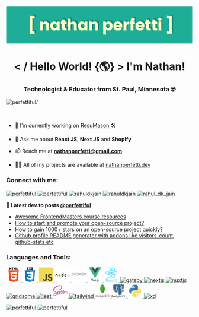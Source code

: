 <img src="https://github.com/perfettiful/perfettiful/blob/main/github-banner.png?raw=true" alt="banner that says Nathan Perfetti - software developer and educator">


### 

<h1 align="center">< / Hello World! {🌎} > I'm Nathan!</h1>

<h3 align="center">Technologist & Educator from St. Paul, Minnesota 🤓</h3>
<p align="left"> <img src=https://komarev.com/ghpvc/?username=perfettiful alt=perfettiful/> </p>

<p align="left"> <a href="" target="blank"><img src="https://img.shields.io/twitter/follow/ucantech?logo=twitter&style=for-the-badge" alt="" /></a> </p>


- 🔭 I’m currently working on [ResuMason 🛠](https://github.com/resumason)

- 💬 Ask me about **React JS**, **Next JS** and **Shopify**

- 📫 Reach me at **nathanperfetti@gmail.com**

- 👨‍💻 All of my projects are available at [nathanperfetti.dev](https://nathanperfetti.dev)


<h3 align="left">Connect with me:</h3>
<p align="left" style='backgroud-color:white'>
<a href="https://codepen.io/perfettiful" target="blank"><img align="center" src="https://cdn.jsdelivr.net/npm/simple-icons@3.0.1/icons/codepen.svg" alt="perfettiful" height="30" width="40" /></a>
<a href="https://dev.to/perfettiful" target="blank"><img align="center" src="https://cdn.jsdelivr.net/npm/simple-icons@3.0.1/icons/dev-dot-to.svg" alt="perfettiful" height="30" width="40" /></a>
<a href="https://twitter.com/perfettiful" target="blank"><img align="center" src="https://cdn.jsdelivr.net/npm/simple-icons@3.0.1/icons/twitter.svg" alt="rahuldkjain" height="30" width="40" /></a>
<a href="https://linkedin.com/in/nperfetti" target="blank"><img align="center" src="https://cdn.jsdelivr.net/npm/simple-icons@3.0.1/icons/linkedin.svg" alt="rahuldkjain" height="30" width="40" /></a>
<a href="" target="blank"><img align="center" src="https://cdn.jsdelivr.net/npm/simple-icons@3.0.1/icons/instagram.svg" alt="rahul_dk_jain" height="30" width="40" /></a>
</p>

**📕 Latest dev.to posts [@perfettiful](https://dev.to/perfettiful)**
<!-- BLOG-POST-LIST:START -->
- [Awesome FrontendMasters course resources]()
- [How to start and promote your open-source project?]()
- [How to gain 1000+ stars on an open-source project quickly?]()
- [Github profile README generator with addons like visitors-count, github-stats etc]()
<!-- BLOG-POST-LIST:END -->

<h3 align="left" >Languages and Tools:</h3>
<p align="left" style="text-shadow: 2px 2px 2px white;">
    <a href="https://www.w3.org/html/" target="_blank"> <img src="https://raw.githubusercontent.com/devicons/devicon/master/icons/html5/html5-original-wordmark.svg" alt="html5" width="40" height="40"/> </a>
    <a href="https://www.w3schools.com/css/" target="_blank"> <img src="https://raw.githubusercontent.com/devicons/devicon/master/icons/css3/css3-original-wordmark.svg" alt="css3" width="40" height="40"/> </a>
    <a href="https://developer.mozilla.org/en-US/docs/Web/JavaScript" target="_blank"> <img src="https://raw.githubusercontent.com/devicons/devicon/master/icons/javascript/javascript-original.svg" alt="javascript" width="40" height="40"/> </a>
      <a href="https://nodejs.org" target="_blank"> <img src="https://raw.githubusercontent.com/devicons/devicon/master/icons/nodejs/nodejs-original-wordmark.svg" alt="nodejs" width="40" height="40"/> </a>
    <a href="https://expressjs.com" target="_blank"> <img src="https://raw.githubusercontent.com/devicons/devicon/master/icons/express/express-original-wordmark.svg" alt="express" width="40" height="40"/> </a>
      <a href="https://vuejs.org/" target="_blank"> <img src="https://raw.githubusercontent.com/devicons/devicon/master/icons/vuejs/vuejs-original-wordmark.svg" alt="vuejs" width="40" height="40"/> </a>
      <a href="https://reactjs.org/" target="_blank"> <img src="https://raw.githubusercontent.com/devicons/devicon/master/icons/react/react-original-wordmark.svg" alt="react" width="40" height="40"/> </a>
  <a href="https://www.gatsbyjs.com/" target="_blank"> <img src="https://www.vectorlogo.zone/logos/gatsbyjs/gatsbyjs-icon.svg" alt="gatsby" width="40" height="40"/> </a>
    <a href="https://nextjs.org/" target="_blank"> <img src="https://cdn.worldvectorlogo.com/logos/nextjs-3.svg" alt="nextjs" width="40" height="40"/> </a>
    <a href="https://nuxtjs.org/" target="_blank"> <img src="https://www.vectorlogo.zone/logos/nuxtjs/nuxtjs-icon.svg" alt="nuxtjs" width="40" height="40"/> </a> 
  <a href="https://gridsome.org/" target="_blank"> <img src="https://www.vectorlogo.zone/logos/gridsome/gridsome-icon.svg" alt="gridsome" width="40" height="40"/</a>
    <a href="https://jestjs.io" target="_blank"> <img src="https://www.vectorlogo.zone/logos/jestjsio/jestjsio-icon.svg" alt="jest" width="40" height="40"/> </a>
      <a href="https://sass-lang.com" target="_blank"> <img src="https://raw.githubusercontent.com/devicons/devicon/master/icons/sass/sass-original.svg" alt="sass" width="40" height="40"/> </a>
    <a href="https://tailwindcss.com/" target="_blank"> <img src="https://www.vectorlogo.zone/logos/tailwindcss/tailwindcss-icon.svg" alt="tailwind" width="40" height="40"/> </a>
    <a href="https://www.mongodb.com/" target="_blank"> <img src="https://raw.githubusercontent.com/devicons/devicon/master/icons/mongodb/mongodb-original-wordmark.svg" alt="mongodb" width="40" height="40"/> </a>
    <a href="https://www.postgresql.org" target="_blank"> <img src="https://raw.githubusercontent.com/devicons/devicon/master/icons/postgresql/postgresql-original-wordmark.svg" alt="postgresql" width="40" height="40"/> </a>
    <a href="https://www.python.org" target="_blank"> <img src="https://raw.githubusercontent.com/devicons/devicon/master/icons/python/python-original.svg" alt="python" width="40" height="40"/> </a>
    <a href="https://www.adobe.com/products/xd.html" target="_blank"> <img src="https://cdn.worldvectorlogo.com/logos/adobe-xd.svg" alt="xd" width="40" height="40"/> </a> 
    </p>

<span align="left"> <img height='200px' src='https://github-readme-stats.vercel.app/api/top-langs/?username=perfettiful&layout=compact' alt="perfettiful" /> </span>
<span align="right"> <img height='200px' src='https://github-readme-stats.vercel.app/api?username=perfettiful&show_icons=true' alt="perfettiful" /> </span>

